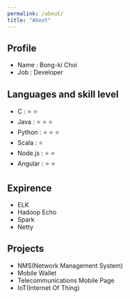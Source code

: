 ```yaml
---
permalink: /about/
title: "About"
---
```


## Profile
- Name : Bong-ki Choi
- Job : Developer

## Languages and skill level
- C : :star: :star: 
- Java : :star: :star: :star:
- Python : :star: :star: :star:
- Scala : :star:
- Node.js : :star: :star:
- Angular : :star: :star:

## Expirence
 - ELK
 - Hadoop Echo 
 - Spark
 - Netty

## Projects
  - NMS(Network Management System)
  - Mobile Wallet
  - Telecommunications Mobile Page
  - IoT(Internet Of Thing)
  
